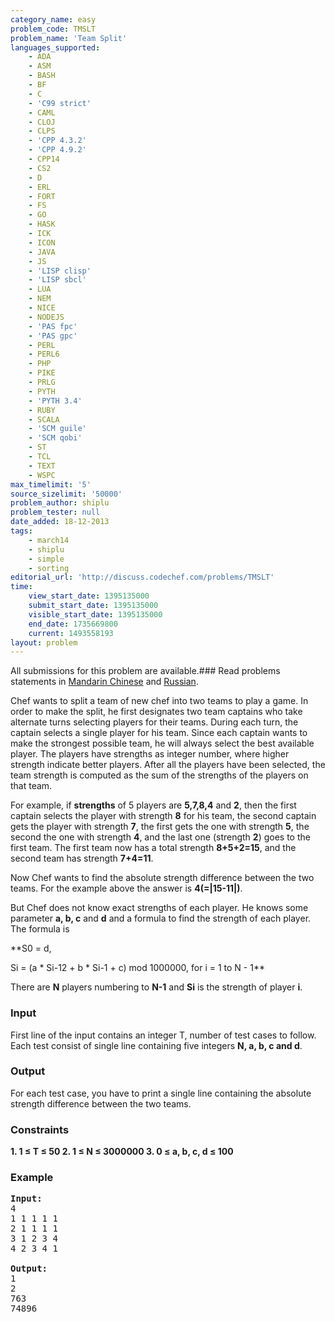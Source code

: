 ```yaml
---
category_name: easy
problem_code: TMSLT
problem_name: 'Team Split'
languages_supported:
    - ADA
    - ASM
    - BASH
    - BF
    - C
    - 'C99 strict'
    - CAML
    - CLOJ
    - CLPS
    - 'CPP 4.3.2'
    - 'CPP 4.9.2'
    - CPP14
    - CS2
    - D
    - ERL
    - FORT
    - FS
    - GO
    - HASK
    - ICK
    - ICON
    - JAVA
    - JS
    - 'LISP clisp'
    - 'LISP sbcl'
    - LUA
    - NEM
    - NICE
    - NODEJS
    - 'PAS fpc'
    - 'PAS gpc'
    - PERL
    - PERL6
    - PHP
    - PIKE
    - PRLG
    - PYTH
    - 'PYTH 3.4'
    - RUBY
    - SCALA
    - 'SCM guile'
    - 'SCM qobi'
    - ST
    - TCL
    - TEXT
    - WSPC
max_timelimit: '5'
source_sizelimit: '50000'
problem_author: shiplu
problem_tester: null
date_added: 18-12-2013
tags:
    - march14
    - shiplu
    - simple
    - sorting
editorial_url: 'http://discuss.codechef.com/problems/TMSLT'
time:
    view_start_date: 1395135000
    submit_start_date: 1395135000
    visible_start_date: 1395135000
    end_date: 1735669800
    current: 1493558193
layout: problem
---
```

All submissions for this problem are available.###  Read problems statements in [Mandarin Chinese](http://www.codechef.com/download/translated/MARCH14/mandarin/TMSLT.pdf) and [Russian](http://www.codechef.com/download/translated/MARCH14/russian/TMSLT.pdf).

Chef wants to split a team of new chef into two teams to play a game. In order to make the split, he first designates two team captains who take alternate turns selecting players for their teams. During each turn, the captain selects a single player for his team. Since each captain wants to make the strongest possible team, he will always select the best available player. The players have strengths as integer number, where higher strength indicate better players. After all the players have been selected, the team strength is computed as the sum of the strengths of the players on that team.

For example, if **strengths** of 5 players are **5,7,8,4** and **2**, then the first captain selects the player with strength **8** for his team, the second captain gets the player with strength **7**, the first gets the one with strength **5**, the second the one with strength **4**, and the last one (strength **2**) goes to the first team. The first team now has a total strength **8+5+2=15**, and the second team has strength **7+4=11**.

Now Chef wants to find the absolute strength difference between the two teams. For the example above the answer is **4(=|15-11|)**.

But Chef does not know exact strengths of each player. He knows some parameter **a, b, c** and **d** and a formula to find the strength of each player. The formula is 

 **S0 = d,

 Si = (a \* Si-12 + b \* Si-1 + c) mod 1000000, for i = 1 to N - 1**

There are **N** players numbering  to **N-1** and **Si** is the strength of player **i**.

### Input

First line of the input contains an integer T, number of test cases to follow. Each test consist of single line containing five integers **N, a, b, c and d**.

### Output

For each test case, you have to print a single line containing the absolute strength difference between the two teams.

### Constraints

**1. 1 ≤ T ≤ 50
2. 1 ≤ N ≤ 3000000
3. 0 ≤ a, b, c, d ≤ 100** 
### Example

<pre><b>Input:</b>
4
1 1 1 1 1
2 1 1 1 1
3 1 2 3 4
4 2 3 4 1

<b>Output:</b>
1
2
763
74896

</pre>